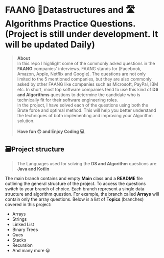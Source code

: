 # FAANG 📜Datastructures and 🛣Algorithms Practice Questions. (Project is still under development. It will be updated Daily)
> **About** <br>In this repo I highlight some of the commonly asked questions in the **FAANG** companies' interviews. FAANG
stands for (Facebook, Amazon, Apple, Netflix and Google). The questions are not only limited to the 5 mentioned
companies, but they are also commonly asked by other FAANG like companies such as Microsoft, PayPal, IBM etc.
In short, most top software companies tend to use this kind of **DS and Algorithms** questions
> to determine the candidate who is technically fit for their software engineering roles.
> <br> In the project, I have solved each of the questions using both the Brute force and optimal method.
> This will help you better understand the techniques of both implementing and improving your 
> Algorithm solution.<br> <br>
> **Have fun 🙃 and Enjoy Coding 💻**
> 

## 🗃Project structure
> The Languages used for solving the **DS and Algorithm** questions are: **Java and Kotlin**

The main branch contains and empty **Main** class and a **README** file outlining the general structure of the project.
To access the questions switch to your branch of choice. Each branch represent a single data structure and algorithm 
question. For example, the branch called **Arrays** will contain only the array questions. Below is a list of **Topics**
(branches) covered in this project: <br>
* Arrays
* Strings
* Linked List
* Binary Trees
* Ques
* Stacks
* Recursion
* And many more 😀



